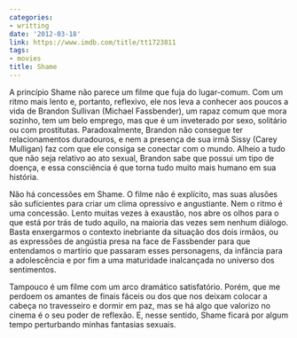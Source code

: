 ```yaml
---
categories:
- writting
date: '2012-03-18'
link: https://www.imdb.com/title/tt1723811
tags:
- movies
title: Shame
---
```


A princípio Shame não parece um filme que fuja do lugar-comum. Com um ritmo mais lento e, portanto, reflexivo, ele nos leva a conhecer aos poucos a vida de Brandon Sullivan (Michael Fassbender), um rapaz comum que mora sozinho, tem um belo emprego, mas que é um inveterado por sexo, solitário ou com prostitutas. Paradoxalmente, Brandon não consegue ter relacionamentos duradouros, e nem a presença de sua irmã Sissy (Carey Mulligan) faz com que ele consiga se conectar com o mundo. Alheio a tudo que não seja relativo ao ato sexual, Brandon sabe que possui um tipo de doença, e essa consciência é que torna tudo muito mais humano em sua história.

Não há concessões em Shame. O filme não é explícito, mas suas alusões são suficientes para criar um clima opressivo e angustiante. Nem o ritmo é uma concessão. Lento muitas vezes à exaustão, nos abre os olhos para o que está por trás de tudo aquilo, na maioria das vezes sem nenhum diálogo. Basta enxergarmos o contexto inebriante da situação dos dois irmãos, ou as expressões de angústia presa na face de Fassbender para que entendamos o martírio que passaram esses personagens, da infância para a adolescência e por fim a uma maturidade inalcançada no universo dos sentimentos.

Tampouco é um filme com um arco dramático satisfatório. Porém, que me perdoem os amantes de finais fáceis ou dos que nos deixam colocar a cabeça no travesseiro e dormir em paz, mas se há algo que valorizo no cinema é o seu poder de reflexão. E, nesse sentido, Shame ficará por algum tempo perturbando minhas fantasias sexuais.

